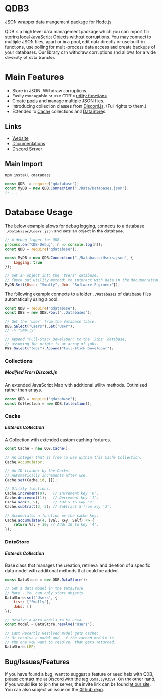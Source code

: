 
# QDB3

JSON wrapper data mangement package for Node.js

QDB is a high level data management package which you can import for storing local JavaScript Objects without corruptions. You may connect to multiple JSON files, apart or in a pool, edit data directly or use built-in functions, use polling for multi-process data access and create backups of your databases. Our library can withdraw corruptions and allows for a wide diversity of data transfer.

# Main Features
* Store in JSON. Withdraw corruptions.
* Easily managable or use QDB's [utility functions](https://qdb.qbot.eu/documentations/connection).
* Create [pools](https://qdb.qbot.eu/documentations/pool) and manage multiple JSON files.
* Introducing collection classes from [Discord.js](https://discord.js.org/). (Full rights to them.)
* Extended to [Cache](https://qdb.qbot.eu/documentations/helpers/cache) collections and [DataStore](https://qdb.qbot.eu/documentations/helpers/datastore)s.

## Links
* [Website](https://qdb.qbot.eu)
* [Documentations](https://qdb.qbot.eu/docs)
* [Discord Server](https://qdb.qbot.eu/discord)

## Main Import
`npm install qdatabase`
```js
const QDB  = require("qdatabase");
const MyDB = new QDB.Connection("./Data/Databases.json");
// ...
```

# Database Usage

The below example allows for debug logging, connects to a database `./Databases/Users.json` and sets an object in the database.
```js
// A debug logger for QDB.
process.on("QDB-Debug", n => console.log(n));
const QDB = require("qdatabase");

const MyDB = new QDB.Connection("./Databases/Users.json", {
    Logging: true
});

// Set an object into the 'Users' database.
// Check out utility methods to interact with data in the documentations.
MyDB.Set({User: "Smally", Job: "Software Engineer"});
```

The following example connects to a folder `./Databases` of database files automatically using a pool.
```js
const QDB = require("qdatabase");
const DBS = new QDB.Pool("./Databases");

// Get the 'User' from the database table.
DBS.Select("Users").Get("User");
// -> "Smally"

// Append "Full-Stack Developer" to the 'Jobs' database,
// assuming the origin is an array of jobs.
DBS.Select("Jobs").Append("Full-Stack Developer");
```

### Collections
##### Modified From Discord.js
An extended JavaScript Map with additional utility methods. Optimised rather than arrays.
```js
const QDB = require("qdatabase");
const Collection = new QDB.Collection();
```

### Cache
##### Extends Collection
A Collection with extended custom caching features.
```js
const Cache = new QDB.Cache();

// An integer that is free to use within this Cache Collection.
Cache.Accumulator;

// An ID tracker by the Cache.
// Automatically increments after use.
Cache.set(Cache.id, {});

// Utility functions.
Cache.increment(0);   // Increment key '0'.
Cache.decrement(1);   // Decrement key '1'.
Cache.add(2, 5);      // Add 5 to key '2'.
Cache.subtract(3, 5); // Subtract 5 from key '3'.

// Accumulates a function on the cache key.
Cache.accumulate(4, (Val, Key, Self) => {
    return Val + 10; // Adds 10 to key '4'.
});
```

### DataStore
##### Extends Collection
Base class that manages the creation, retrieval and deletion of a specific data model with additional methods that could be added.
```js
const DataStore = new QDB.DataStore();

// Set a data model in the DataStore.
// Note - You can only store objects.
DataStore.set("Users", {
    List: ["Smally"],
    Jobs: []
});

// Resolve a data models to be used.
const Model = DataStore.resolve("Users");

// Last Recently Resolved model gets cached.
// Or resolve a model and, if the cached module is
// the one you want to resolve, that gets returned.
DataStore.LRR;
```

## Bug/Issues/Features
If you have found a bug, want to suggest a feature or need help with QDB, please contact me at Discord with the tag `QSmally#3594`. On the other hand, if you would like to join the server, the invite link can be found [at our site](https://qdb.qbot.eu/discord). You can also subject an issue on the [Github repo](https://github.com/QSmally/qdb).

